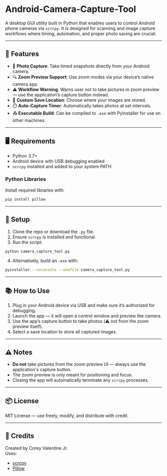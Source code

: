 # Android-Camera-Capture-Tool

A desktop GUI utility built in Python that enables users to control Android phone cameras via `scrcpy`. It is designed for scanning and image capture workflows where timing, automation, and proper photo saving are crucial.

---

## 🚀 Features

- 📸 **Photo Capture**: Take timed snapshots directly from your Android camera.
- 🔍 **Zoom Preview Support**: Use zoom modes via your device’s native camera app.
- ⚠️ **Workflow Warning**: Warns user not to take pictures in zoom preview — use the application’s capture button instead.
- 📂 **Custom Save Location**: Choose where your images are stored.
- ⏱️ **Auto-Capture Timer**: Automatically takes photos at set intervals.
- 📤 **Executable Build**: Can be compiled to `.exe` with PyInstaller for use on other machines.

---

## 🖥️ Requirements

- Python 3.7+
- Android device with USB debugging enabled
- `scrcpy` installed and added to your system PATH

### Python Libraries

Install required libraries with:

```bash
pip install pillow
```

---

## 🔧 Setup

1. Clone the repo or download the `.py` file.
2. Ensure `scrcpy` is installed and functional.
3. Run the script:

```bash
python camera_capture_tool.py
```

4. Alternatively, build an `.exe` with:

```bash
pyinstaller --noconsole --onefile camera_capture_tool.py
```

---

## 📚 How to Use

1. Plug in your Android device via USB and make sure it’s authorized for debugging.
2. Launch the app — it will open a control window and preview the camera.
3. Use the app’s capture button to take photos (⚠️ not from the zoom preview itself).
4. Select a save location to store all captured images.

---

## ⚠️ Notes

- **Do not** take pictures from the zoom preview UI — always use the application's capture button.
- The zoom preview is only meant for positioning and focus.
- Closing the app will automatically terminate any `scrcpy` processes.

---

## 📦 License

MIT License — use freely, modify, and distribute with credit.

---

## 🙌 Credits

Created by Corey Valentine Jr.  
Uses:  
- [scrcpy](https://github.com/Genymobile/scrcpy)  
- [Pillow](https://python-pillow.org)
